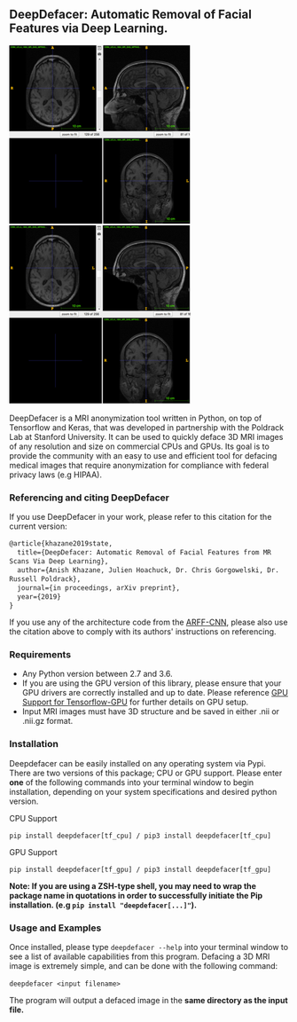 ## DeepDefacer: Automatic Removal of Facial Features via Deep Learning.
  
![undefaced image](diffsizeundefaced.png) ![defaced image](diffsizedefaced2.png)   

DeepDefacer is a MRI anonymization tool written in Python, on top of Tensorflow and Keras, that was developed in partnership with the Poldrack Lab at Stanford University. It can be used to quickly deface 3D MRI images of any resolution and size on commercial CPUs and GPUs. Its goal is to provide the community with an easy to use and efficient tool for defacing medical images that require anonymization for compliance with federal privacy laws (e.g HIPAA). 

### Referencing and citing DeepDefacer
If you use DeepDefacer in your work, please refer to this citation for the current version:

```
@article{khazane2019state,
  title={DeepDefacer: Automatic Removal of Facial Features from MR Scans Via Deep Learning},
  author={Anish Khazane, Julien Hoachuck, Dr. Chris Gorgowelski, Dr. Russell Poldrack},
  journal={in proceedings, arXiv preprint},
  year={2019}
}
```
If you use any of the architecture code from the [ARFF-CNN](https://github.com/AKhazane/ARFF-CNN.git), please also use the citation above to comply with its authors' instructions on referencing.


### Requirements 

* Any Python version between 2.7 and 3.6.
* If you are using the GPU version of this library, please ensure that your GPU drivers are correctly installed and up to date. Please reference [GPU Support for Tensorflow-GPU](https://www.tensorflow.org/install/gpu) for further details on GPU setup. 
* Input MRI images must have 3D structure and be saved in either .nii or .nii.gz format.

### Installation

Deepdefacer can be easily installed on any operating system via Pypi. There are two versions of this package; CPU or GPU support. Please enter **one** of the following commands into your terminal window to begin installation, depending on your system specifications and desired python version. 

CPU Support
```
pip install deepdefacer[tf_cpu] / pip3 install deepdefacer[tf_cpu]
```

GPU Support
```
pip install deepdefacer[tf_gpu] / pip3 install deepdefacer[tf_gpu]
```

**Note: If you are using a ZSH-type shell, you may need to wrap the package name in quotations in order to successfully initiate the Pip installation. (e.g ```pip install "deepdefacer[...]"```).**

### Usage and Examples

Once installed, please type ```deepdefacer --help``` into your terminal window to see a list of available capabilities from this program. Defacing a 3D MRI image is extremely simple, and can be done with the following command:

 ```deepdefacer <input filename> ```
 
 The program will output a defaced image in the **same directory as the input file.** 

